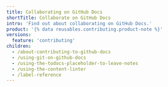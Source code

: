 ```yaml
---
title: Collaborating on GitHub Docs
shortTitle: Collaborate on GitHub Docs
intro: 'Find out about collaborating on GitHub Docs.'
product: '{% data reusables.contributing.product-note %}'
versions:
  feature: 'contributing'
children:
  - /about-contributing-to-github-docs
  - /using-git-on-github-docs
  - /using-the-todocs-placeholder-to-leave-notes
  - /using-the-content-linter
  - /label-reference
---
```

